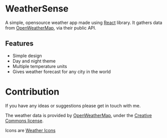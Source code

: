 # WeatherSense

A simple, opensource weather app made using [React](https://reactjs.org/) library. It gathers data from [OpenWeatherMap](https://openweathermap.org/), via their public API.

## Features
* Simple design 
* Day and night theme
* Multiple temperature units
* Gives weather forecast for any city in the world

# Contribution
If you have any ideas or suggestions please get in touch with me.

The weather data is provided by [OpenWeatherMap](https://openweathermap.org/), under the <a href='http://creativecommons.org/licenses/by-sa/2.0/'>Creative Commons license</a>.

Icons are <a href='https://erikflowers.github.io/weather-icons/'>Weather Icons</a>
